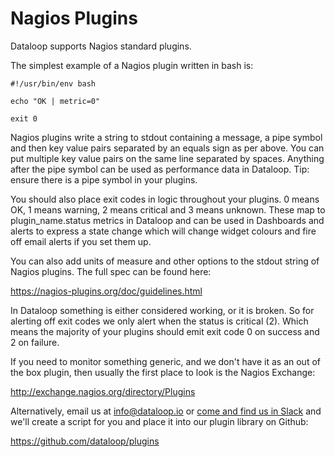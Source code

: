 # Nagios Plugins

Dataloop supports Nagios standard plugins.

The simplest example of a Nagios plugin written in bash is:

```
#!/usr/bin/env bash

echo "OK | metric=0"

exit 0 
```

Nagios plugins write a string to stdout containing a message, a pipe symbol and then key value pairs separated by an equals sign as per above. You can put multiple key value pairs on the same line separated by spaces. Anything after the pipe symbol can be used as performance data in Dataloop. Tip: ensure there is a pipe symbol in your plugins.

You should also place exit codes in logic throughout your plugins. 0 means OK, 1 means warning, 2 means critical and 3 means unknown. These map to plugin_name.status metrics in Dataloop and can be used in Dashboards and alerts to express a state change which will change widget colours and fire off email alerts if you set them up.

You can also add units of measure and other options to the stdout string of Nagios plugins. The full spec can be found here:

https://nagios-plugins.org/doc/guidelines.html

In Dataloop something is either considered working, or it is broken. So for alerting off exit codes we only alert when the status is critical (2). Which means the majority of your plugins should emit exit code 0 on success and 2 on failure.

If you need to monitor something generic, and we don't have it as an out of the box plugin, then usually the first place to look is the Nagios Exchange:

http://exchange.nagios.org/directory/Plugins

Alternatively, email us at info@dataloop.io or [come and find us in Slack](https://slack.dataloop.io/) and we'll create a script for you and place it into our plugin library on Github:

https://github.com/dataloop/plugins
